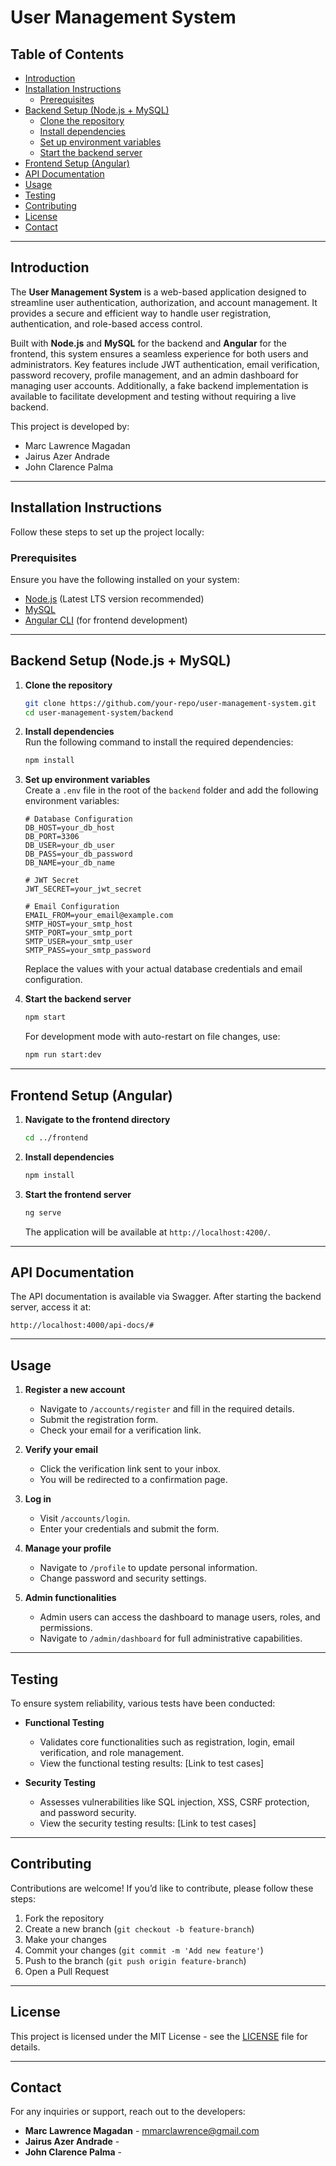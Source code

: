 # User Management System

## Table of Contents

- [Introduction](#introduction)
- [Installation Instructions](#installation-instructions)
  - [Prerequisites](#prerequisites)
- [Backend Setup (Node.js + MySQL)](#backend-setup-nodejs--mysql)
  - [Clone the repository](#clone-the-repository)
  - [Install dependencies](#install-dependencies)
  - [Set up environment variables](#set-up-environment-variables)
  - [Start the backend server](#start-the-backend-server)
- [Frontend Setup (Angular)](#frontend-setup-angular)
- [API Documentation](#api-documentation)
- [Usage](#usage)
- [Testing](#testing)
- [Contributing](#contributing)
- [License](#license)
- [Contact](#contact)

---

## Introduction

The **User Management System** is a web-based application designed to streamline user authentication, authorization, and account management. It provides a secure and efficient way to handle user registration, authentication, and role-based access control. 

Built with **Node.js** and **MySQL** for the backend and **Angular** for the frontend, this system ensures a seamless experience for both users and administrators. Key features include JWT authentication, email verification, password recovery, profile management, and an admin dashboard for managing user accounts. Additionally, a fake backend implementation is available to facilitate development and testing without requiring a live backend.

This project is developed by:
- Marc Lawrence Magadan
- Jairus Azer Andrade
- John Clarence Palma

---

## Installation Instructions

Follow these steps to set up the project locally:

### Prerequisites
Ensure you have the following installed on your system:
- [Node.js](https://nodejs.org/) (Latest LTS version recommended)
- [MySQL](https://www.mysql.com/)
- [Angular CLI](https://angular.io/cli) (for frontend development)

---

## Backend Setup (Node.js + MySQL)

1. **Clone the repository**  
   ```sh
   git clone https://github.com/your-repo/user-management-system.git
   cd user-management-system/backend
   ```

2. **Install dependencies**  
   Run the following command to install the required dependencies:
   ```sh
   npm install 
   ```

3. **Set up environment variables**  
   Create a `.env` file in the root of the `backend` folder and add the following environment variables:
   ```env
   # Database Configuration
   DB_HOST=your_db_host
   DB_PORT=3306
   DB_USER=your_db_user
   DB_PASS=your_db_password
   DB_NAME=your_db_name

   # JWT Secret
   JWT_SECRET=your_jwt_secret

   # Email Configuration
   EMAIL_FROM=your_email@example.com
   SMTP_HOST=your_smtp_host
   SMTP_PORT=your_smtp_port
   SMTP_USER=your_smtp_user
   SMTP_PASS=your_smtp_password
   ```
   Replace the values with your actual database credentials and email configuration.

4. **Start the backend server**  
   ```sh
   npm start
   ```
   For development mode with auto-restart on file changes, use:
   ```sh
   npm run start:dev
   ```

---

## Frontend Setup (Angular)

1. **Navigate to the frontend directory**
   ```sh
   cd ../frontend
   ```

2. **Install dependencies**
   ```sh
   npm install
   ```

3. **Start the frontend server**
   ```sh
   ng serve
   ```
   The application will be available at `http://localhost:4200/`.

---

## API Documentation

The API documentation is available via Swagger. After starting the backend server, access it at:
```
http://localhost:4000/api-docs/#
```

---

## Usage

1. **Register a new account**
   - Navigate to `/accounts/register` and fill in the required details.
   - Submit the registration form.
   - Check your email for a verification link.

2. **Verify your email**
   - Click the verification link sent to your inbox.
   - You will be redirected to a confirmation page.

3. **Log in**
   - Visit `/accounts/login`.
   - Enter your credentials and submit the form.

4. **Manage your profile**
   - Navigate to `/profile` to update personal information.
   - Change password and security settings.

5. **Admin functionalities**
   - Admin users can access the dashboard to manage users, roles, and permissions.
   - Navigate to `/admin/dashboard` for full administrative capabilities.

---

## Testing

To ensure system reliability, various tests have been conducted:

- **Functional Testing**
  - Validates core functionalities such as registration, login, email verification, and role management.
  - View the functional testing results: [Link to test cases]

- **Security Testing**
  - Assesses vulnerabilities like SQL injection, XSS, CSRF protection, and password security.
  - View the security testing results: [Link to test cases]

---

## Contributing

Contributions are welcome! If you’d like to contribute, please follow these steps:
1. Fork the repository
2. Create a new branch (`git checkout -b feature-branch`)
3. Make your changes
4. Commit your changes (`git commit -m 'Add new feature'`)
5. Push to the branch (`git push origin feature-branch`)
6. Open a Pull Request

---

## License

This project is licensed under the MIT License - see the [LICENSE](LICENSE) file for details.

---

## Contact

For any inquiries or support, reach out to the developers:
- **Marc Lawrence Magadan** - mmarclawrence@gmail.com
- **Jairus Azer Andrade** - 
- **John Clarence Palma** -
